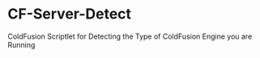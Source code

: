 # CF-Server-Detect
ColdFusion Scriptlet for Detecting the Type of ColdFusion Engine you are Running
